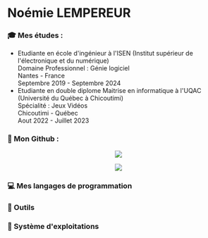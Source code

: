 # Noémie LEMPEREUR
####
### :mortar_board: Mes études : 
- Etudiante en école d'ingénieur à l'ISEN (Institut supérieur de l'électronique et du numérique)  
  Domaine Professionnel : Génie logiciel  
  Nantes - France  
  Septembre 2019 - Septembre 2024
- Etudiante en double diplome Maitrise en informatique à l'UQAC (Université du Québec à Chicoutimi)  
  Spécialité : Jeux Vidéos  
  Chicoutimi - Québec  
  Aout 2022 - Juillet 2023  
####
### :briefcase: Mon Github : 
<p align="center">
<a href="https://github.com/anuraghazra/github-readme-stats">
<img src="https://github-readme-stats.vercel.app/api?username=Noemie-Lempereur&show_icons=true&theme=github_dark&count_private=true"/>
</a>
</p>
<p align="center">
<a href="https://github.com/anuraghazra/github-readme-stats">
<img src="https://github-readme-stats.vercel.app/api/top-langs/?username=Noemie-Lempereur&layout=compact&theme=github_dark"/>
</a>
</p>

####
### :computer: Mes langages de programmation

####
### :wrench: Outils

####
### :minidisc: Système d'exploitations





<!--

[![Anurag's GitHub stats](https://github-readme-stats.vercel.app/api?username=Noemie-Lempereur&show_icons=true&theme=github_dark)](https://github.com/anuraghazra/github-readme-stats)  
[![Top Langs](https://github-readme-stats.vercel.app/api/top-langs/?username=Noemie-Lempereur&layout=compact&theme=github_dark)](https://github.com/anuraghazra/github-readme-stats)  
[![willianrod's wakatime stats](https://github-readme-stats.vercel.app/api/wakatime?username=Noemie-Lempereur)](https://github.com/anuraghazra/github-readme-stats)



**Noemie-Lempereur/Noemie-Lempereur** is a ✨ _special_ ✨ repository because its `README.md` (this file) appears on your GitHub profile.

Here are some ideas to get you started:

- 🔭 I’m currently working on ...
- 🌱 I’m currently learning ...
- 👯 I’m looking to collaborate on ...
- 🤔 I’m looking for help with ...
- 💬 Ask me about ...
- 📫 How to reach me: ...
- 😄 Pronouns: ...
- ⚡ Fun fact: ...
-->

